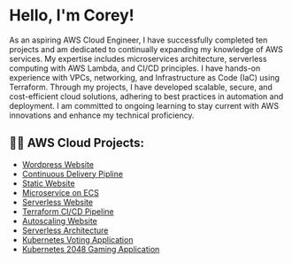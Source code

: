 <h1> Hello, I'm Corey! </h1>

As an aspiring AWS Cloud Engineer, I have successfully completed ten projects and am dedicated to continually expanding my knowledge of AWS services. My expertise includes microservices architecture, serverless computing with AWS Lambda, and CI/CD principles. I have hands-on experience with VPCs, networking, and Infrastructure as Code (IaC) using Terraform. Through my projects, I have developed scalable, secure, and cost-efficient cloud solutions, adhering to best practices in automation and deployment. I am committed to ongoing learning to stay current with AWS innovations and enhance my technical proficiency.


<h2> 👨‍💻 AWS Cloud Projects: </h2>


  - [Wordpress Website](https://github.com/Battlecode93/Wordpress-website-on-AWS)
  - [Continuous Delivery Pipline](https://github.com/Battlecode93/Continuous-Delivery-Pipeline-Project)
  - [Static Website](https://github.com/Battlecode93/Static-website-project)
  - [Microservice on ECS](https://github.com/Battlecode93/Microservice-ECS-project)
  - [Serverless Website](https://github.com/Battlecode93/Serverless-project)
  - [Terraform CI/CD Pipeline](https://github.com/Battlecode93/Terraform-CICD-Project)
  - [Autoscaling Website](https://github.com/Battlecode93/Autoscaling-Project)
  - [Serverless Architecture](https://github.com/Battlecode93/Serverless-Project2)
  - [Kubernetes Voting Application](https://github.com/Battlecode93/Kubernetes-App-Project)
  - [Kubernetes 2048 Gaming Application](https://github.com/Battlecode93/Kubernetes-2048game-App)













